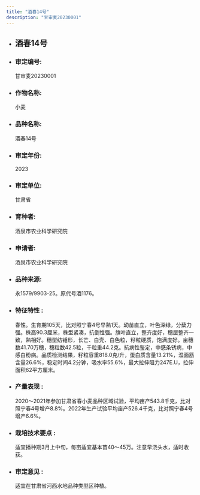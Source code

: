 ```yaml
---
title: "酒春14号"
description: "甘审麦20230001"
---
```

* ## 酒春14号
* ###  审定编号:  
   甘审麦20230001

*  ### 作物名称:  
   小麦

*   ###  品种名称: 
    酒春14号

*   ### 审定年份: 
    2023

*   ### 审定单位:  
    甘肃省

*   ### 育种者:  
    酒泉市农业科学研究院

*   ### 申请者:  
    酒泉市农业科学研究院

*   ### 品种来源:  
    永1579/9903-25。原代号酒1176。

*   ### 特征特性 : 
    春性。生育期105天，比对照宁春4号早熟1天。幼苗直立，叶色深绿，分蘖力强。株高90.3厘米，株型紧凑，抗倒性强。旗叶直立，整齐度好，穗层整齐一致，熟相好。穗型纺锤形，长芒、白壳、白色粒，籽粒硬质，饱满度好。亩穗数41.70万穗，穗粒数42.5粒，千粒重44.2克。抗病性鉴定，中感条锈病，中感白粉病。品质检测结果，籽粒容重818.0克/升，蛋白质含量13.21%，湿面筋含量26.6%，稳定时间4.2分钟，吸水率55.6%，最大拉伸阻力247E.U，拉伸面积62平方厘米。

*   ### 产量表现 : 
    2020～2021年参加甘肃省春小麦品种区域试验，平均亩产543.8千克，比对照宁春4号增产8.8%。2022年生产试验平均亩产526.4千克，比对照宁春4号增产6.6%。

*   ### 栽培技术要点 : 
    适宜播种期3月上中旬，每亩适宜基本苗40～45万。注意早浇头水，适时收获。

*   ### 审定意见 : 
    适宜在甘肃省河西水地品种类型区种植。
